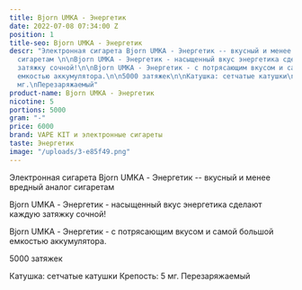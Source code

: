 ```yaml
---
title: Bjorn UMKA - Энергетик
date: 2022-07-08 07:34:00 Z
position: 1
title-seo: Bjorn UMKA - Энергетик
descr: "Электронная сигарета Bjorn UMKA - Энергетик -- вкусный и менее вредный аналог
  сигаретам \n\nBjorn UMKA - Энергетик - насыщенный вкус энергетика сделают каждую
  затяжку сочной!\n\nBjorn UMKA - Энергетик - с потрясающим вкусом и самой большой
  емкостью аккумулятора.\n\n5000 затяжек\n\nКатушка: сетчатые катушки\nКрепость: 5
  мг.\nПерезаряжаемый"
product-name: Bjorn UMKA - Энергетик
nicotine: 5
portions: 5000
gram: "-"
price: 6000
brand: VAPE KIT и электронные сигареты
taste: Энергетик
image: "/uploads/3-e85f49.png"
---
```


Электронная сигарета Bjorn UMKA - Энергетик -- вкусный и менее вредный аналог сигаретам 

Bjorn UMKA - Энергетик - насыщенный вкус энергетика сделают каждую затяжку сочной!

Bjorn UMKA - Энергетик - с потрясающим вкусом и самой большой емкостью аккумулятора.

5000 затяжек

Катушка: сетчатые катушки
Крепость: 5 мг.
Перезаряжаемый
